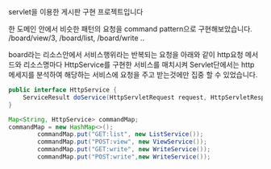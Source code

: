servlet을 이용한 게시판 구현 프로젝트입니다

한 도메인 안에서 비슷한 패턴의 요청을 command pattern으로 구현해보았습니다.
/board/view/3, /board/list, /board/write ..

board라는 리소스안에서 서비스행위라는 반복되는 요청을 아래와 같이
http요청 메서드와 리소스명마다 HttpService를 구현한 서비스를 매치시켜
Servlet단에서는 http 메세지를 분석하여 해당하는 서비스에 요청을 주고 받는것에만 집중 할 수 있었습니다.

```java
public interface HttpService {
    ServiceResult doService(HttpServletRequest request, HttpServletResponse response);
}
```

```java
Map<String, HttpService> commandMap;
commandMap = new HashMap<>();
        commandMap.put("GET:list", new ListService());
        commandMap.put("POST:view", new ViewService());
        commandMap.put("GET:write", new WriteService());
        commandMap.put("POST:write",new WriteService());
```
